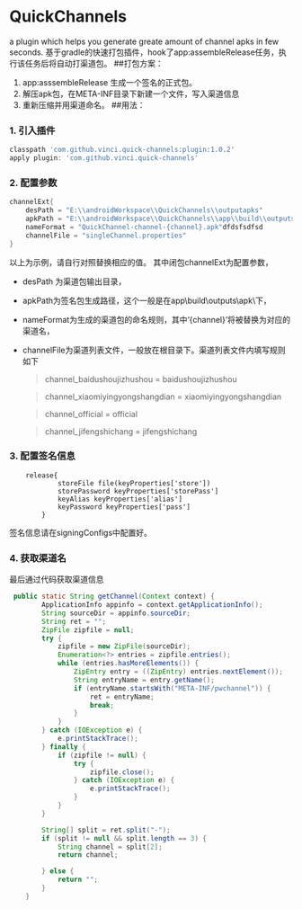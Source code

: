 # QuickChannels
a plugin which helps you generate greate amount of channel apks in few seconds.
基于gradle的快速打包插件，hook了app:assembleRelease任务，执行该任务后将自动打渠道包。
##打包方案：
1. app:asssembleRelease 生成一个签名的正式包。
2. 解压apk包，在META-INF目录下新建一个文件，写入渠道信息
3. 重新压缩并用渠道命名。
##用法：
### 1. 引入插件
```gradle
classpath 'com.github.vinci.quick-channels:plugin:1.0.2'
apply plugin: 'com.github.vinci.quick-channels'
```
### 2. 配置参数
```gradle
channelExt{
    desPath = "E:\\androidWorkspace\\QuickChannels\\outputapks"
    apkPath = "E:\\androidWorkspace\\QuickChannels\\app\\build\\outputs\\apk\\app-release.apk"
    nameFormat = "QuickChannel-channel-{channel}.apk"dfdsfsdfsd
    channelFile = "singleChannel.properties"
}
```
以上为示例，请自行对照替换相应的值。
其中闭包channelExt为配置参数，
- desPath 为渠道包输出目录，
- apkPath为签名包生成路径，这个一般是在app\build\outputs\apk\下，
- nameFormat为生成的渠道包的命名规则，其中‘{channel}’将被替换为对应的渠道名，
- channelFile为渠道列表文件，一般放在根目录下。渠道列表文件内填写规则如下
    >channel_baidushoujizhushou = baidushoujizhushou
    
    >channel_xiaomiyingyongshangdian = xiaomiyingyongshangdian
    
    >channel_official = official
    
    >channel_jifengshichang = jifengshichang
    
### 3. 配置签名信息
```gralde
    release{
            storeFile file(keyProperties['store'])
            storePassword keyProperties['storePass']
            keyAlias keyProperties['alias']
            keyPassword keyProperties['pass']
        }
```
签名信息请在signingConfigs中配置好。

### 4. 获取渠道名
最后通过代码获取渠道信息
```java
 public static String getChannel(Context context) {
        ApplicationInfo appinfo = context.getApplicationInfo();
        String sourceDir = appinfo.sourceDir;
        String ret = "";
        ZipFile zipfile = null;
        try {
            zipfile = new ZipFile(sourceDir);
            Enumeration<?> entries = zipfile.entries();
            while (entries.hasMoreElements()) {
                ZipEntry entry = ((ZipEntry) entries.nextElement());
                String entryName = entry.getName();
                if (entryName.startsWith("META-INF/pwchannel")) {
                    ret = entryName;
                    break;
                }
            }
        } catch (IOException e) {
            e.printStackTrace();
        } finally {
            if (zipfile != null) {
                try {
                    zipfile.close();
                } catch (IOException e) {
                    e.printStackTrace();
                }
            }
        }

        String[] split = ret.split("-");
        if (split != null && split.length == 3) {
            String channel = split[2];
            return channel;

        } else {
            return "";
        }
    }
```
